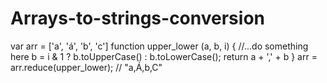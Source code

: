 # Arrays-to-strings-conversion
var arr = ['a', 'á', 'b', 'c']
function upper_lower (a, b, i) {
 //...do something here
 b = i & 1 ? b.toUpperCase() : b.toLowerCase();
 return a + ',' + b
}
arr = arr.reduce(upper_lower); // "a,Á,b,C"
